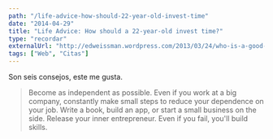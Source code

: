 ```yaml
---
path: "/life-advice-how-should-22-year-old-invest-time"
date: "2014-04-29"
title: "Life Advice: How should a 22-year-old invest time?"
type: "recordar"
externalUrl: "http://edweissman.wordpress.com/2013/03/24/who-is-a-good-programmer/"
tags: ["Web", "Citas"]
---
```


Son seis consejos, este me gusta.

> Become as independent as possible. Even if you work at a big company, constantly make small steps to reduce your dependence on your job. Write a book, build an app, or start a small business on the side. Release your inner entrepreneur. Even if you fail, you'll build skills.

